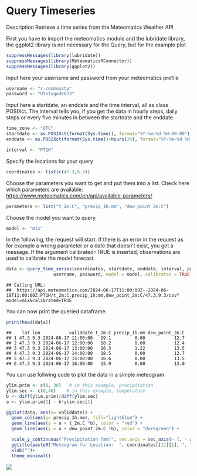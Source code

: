Query Timeseries
================

Description Retrieve a time series from the Meteomatics Weather API

First you have to import the meteomatics module and the lubridate
library, the ggplot2 library is not necessary for the Query, but for the
example plot

``` r
suppressMessages(library(lubridate))
suppressMessages(library(MeteomaticsRConnector))
suppressMessages(library(ggplot2))
```

Input here your username and password from your meteomatics profile

``` r
username <- "r-community"
password <- "Utotugode673"
```

Input here a startdate, an enddate and the time interval, all as class
POSIXct. The interval tells you, if you get the data in hourly steps,
daily steps or every five minutes in between the startdate and the
enddate.

``` r
time_zone <- "UTC"
startdate <- as.POSIXct(format(Sys.time(), format="%Y-%m-%d %H:00:00"), tz=time_zone)
enddate <- as.POSIXct(format(Sys.time()+hours(24), format="%Y-%m-%d %H:00:00"), tz=time_zone)

interval <- "PT1H"
```

Specify the locations for your query

``` r
coordinates <- list(c(47.3,9.3))
```

Choose the parameters you want to get and put them into a list. Check
here which parameters are available:
<https://www.meteomatics.com/en/api/available-parameters/>

``` r
parameters <- list("t_2m:C", "precip_1h:mm", "dew_point_2m:C")
```

Choose the model you want to query

``` r
model <- "mix"
```

In the following, the request will start. If there is an error in the
request as for example a wrong parameter or a date that doesn’t exist,
you get a message. If the argument calibrated=TRUE is inserted,
observations are used to calibrate the model forecast.

``` r
data <- query_time_series(coordinates, startdate, enddate, interval, parameters,
                  username, password, model = model, calibrated = TRUE)
```

    ## Calling URL:
    ##  https://api.meteomatics.com/2024-06-17T11:00:00Z--2024-06-18T11:00:00Z:PT1H/t_2m:C,precip_1h:mm,dew_point_2m:C/47.3,9.3/csv?model=mix&calibrated=TRUE

You can now print the queried dataframe.

``` r
print(head(data))
```

    ##    lat lon           validdate t_2m.C precip_1h.mm dew_point_2m.C
    ## 1 47.3 9.3 2024-06-17 11:00:00   19.1         0.00           12.7
    ## 2 47.3 9.3 2024-06-17 12:00:00   18.2         0.00           12.4
    ## 3 47.3 9.3 2024-06-17 13:00:00   16.3         1.22           13.5
    ## 4 47.3 9.3 2024-06-17 14:00:00   18.5         0.00           12.7
    ## 5 47.3 9.3 2024-06-17 15:00:00   16.6         0.00           13.5
    ## 6 47.3 9.3 2024-06-17 16:00:00   15.9         0.00           13.0

You can use follwing code to plot the data in a simple meteogram

``` r
ylim.prim <- c(0, 30)   # in this example, precipitation
ylim.sec <- c(0,40)    # in this example, temperature
b <- diff(ylim.prim)/diff(ylim.sec)
a <- ylim.prim[1] - b*ylim.sec[1]

ggplot(data, aes(x= validdate)) +
  geom_col(aes(y= precip_1h.mm), fill="lightblue") +
  geom_line(aes(y = a + t_2m.C *b), color = "red") +
  geom_line(aes(y = a + dew_point_2m.C *b), color = "darkgreen") +

  scale_y_continuous("Precipitation [mm]", sec.axis = sec_axis(~ (. - a)/b, name = "Temperature / Dewpoint [°C]")) +
  ggtitle(paste0("Meteogram for Location:  ", coordinates[[1]][1], ", ", coordinates[[1]][2])) +
  xlab("")+
  theme_minimal()
```

![](02_Query_timeseries_files/figure-gfm/unnamed-chunk-9-1.png)<!-- -->
